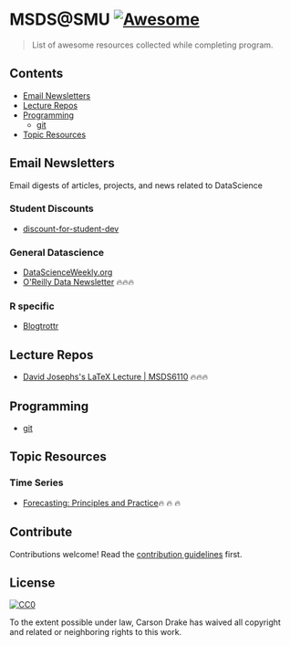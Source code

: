 # MSDS@SMU [![Awesome](https://awesome.re/badge.svg)](https://awesome.re)

> List of awesome resources collected while completing program.

## Contents

- [Email Newsletters](#Email-Newsletters)
- [Lecture Repos](#Lecture-Repos)
- [Programming](#Programming)
  - [git](programming/git.md)
- [Topic Resources](#Topic-Resources)

## Email Newsletters

Email digests of articles, projects, and news related to DataScience

### Student Discounts  

- [discount-for-student-dev](https://github.com/AchoArnold/discount-for-student-dev)

### General Datascience  

- [DataScienceWeekly.org](https://www.datascienceweekly.org/newsletters)
- [O'Reilly Data Newsletter](https://www.oreilly.com/topics/data) 🔥🔥🔥

### R specific

- [Blogtrottr](https://blogtrottr.com/)

## Lecture Repos

- [David Josephs's LaTeX Lecture | MSDS6110](https://github.com/josephsdavid/LaTeXLecture) 🔥🔥🔥

## Programming  

- [git](programming/git.md)

## Topic Resources

### Time Series 

- [Forecasting: Principles and Practice](https://otexts.com/fpp2/)🔥 🔥 🔥

## Contribute

Contributions welcome! Read the [contribution guidelines](contributing.md) first.


## License

[![CC0](http://mirrors.creativecommons.org/presskit/buttons/88x31/svg/cc-zero.svg)](http://creativecommons.org/publicdomain/zero/1.0)

To the extent possible under law, Carson Drake has waived all copyright and
related or neighboring rights to this work.
